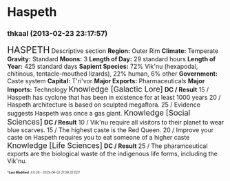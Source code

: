 # Haspeth

### **thkaal** (2013-02-23 23:17:57)

<span style="font-size: 1.50em;">HASPETH</span>
Descriptive section
**Region:** Outer Rim
**Climate:**  Temperate
**Gravity:**  Standard
**Moons:**  3
**Length of Day:**  29 standard hours
**Length of Year:**  425 standard days
**Sapient Species:**  72% Vik'nu (hexapodal, chitinous, tentacle-mouthed lizards), 22% human, 6% other
**Government:**  Caste system
**Capital:**  T'ri'vor
**Major Exports:**  Pharmaceuticals
**Major Imports:**  Technology
<span style="font-size: 1.25em;">Knowledge [Galactic Lore]</span>
**DC / Result**
15 / Haspeth has cyclone that has been in existence for at least 1000 years
20 / Haspeth architecture is based on sculpted megaflora.
25 / Evidence suggests Haspeth was once a gas giant.
<span style="font-size: 1.25em;">Knowledge [Social Sciences]</span>
**DC / Result**
10 / Vik'nu require all visitors to their planet to wear blue scarves.
15 / The highest caste is the Red Queen.
20 / Improve your caste on Haspeth requires you to eat someone of a higher caste
<span style="font-size: 1.25em;">Knowledge [Life Sciences]</span>
**DC / Result**
25 / The pharamceutical exports are the biological waste of the indigenous life forms, including the Vik'nu.



<span style="font-size: 0.5em;">***Last Modified**: 4.0.28 - *2025-06-02 21:39:32 EDT*</span>